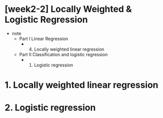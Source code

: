 # [week2-2] Locally Weighted & Logistic Regression

* note
  * Part I Linear Regression
    * 4. Locally weighted linear regression
  * Part II Classification and logistic regression
    * 1. Logistic regression



# 1. Locally weighted linear regression

# 2. Logistic regression

